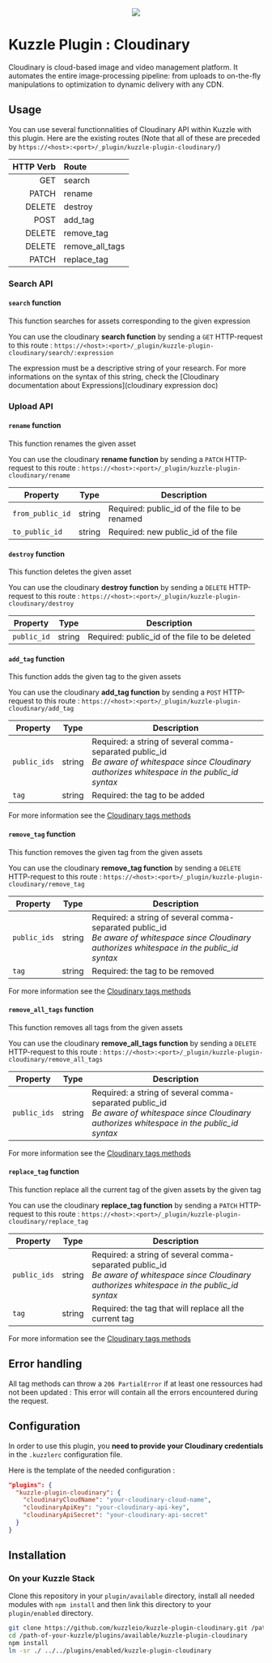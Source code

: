 <p align="center">
  <img src="https://user-images.githubusercontent.com/32480223/59445914-c0f5f700-8e00-11e9-8335-0b69d4728357.png"/>
</p>

# Kuzzle Plugin : Cloudinary

Cloudinary is cloud-based image and video management platform. It automates the entire image-processing pipeline: from uploads to on-the-fly manipulations to optimization to dynamic delivery with any CDN.

## Usage

You can use several functionnalities of Cloudinary API within Kuzzle with this plugin. 
Here are the existing routes (Note that all of these are preceded by `https://<host>:<port>/_plugin/kuzzle-plugin-cloudinary/`) 

| HTTP Verb |      Route      |
| --------: | :-------------- |
|    GET    |     search      |
|   PATCH   |     rename      |
|  DELETE   |     destroy     |
|   POST    |     add_tag     |
|  DELETE   |   remove_tag    |
|  DELETE   | remove_all_tags |
|   PATCH   |   replace_tag   |


### Search API

#### `search` function
This function searches for assets corresponding to the given expression

You can use the cloudinary **search function** by sending a `GET` HTTP-request to this route : `https://<host>:<port>/_plugin/kuzzle-plugin-cloudinary/search/:expression`

The expression must be a descriptive string of your research. For more informations on the syntax of this string, check the [Cloudinary documentation about Expressions](cloudinary expression doc)

### Upload API 

#### `rename` function 
This function renames the given asset

You can use the cloudinary **rename function** by sending a `PATCH` HTTP-request to this route : `https://<host>:<port>/_plugin/kuzzle-plugin-cloudinary/rename`

| Property         | Type   | Description                                   |
| ---------------- | ------ | --------------------------------------------- |
| `from_public_id` | string | Required: public_id of the file to be renamed |
| `to_public_id`   | string | Required: new public_id of the file           |

#### `destroy` function 
This function deletes the given asset

You can use the cloudinary **destroy function** by sending a `DELETE` HTTP-request to this route : `https://<host>:<port>/_plugin/kuzzle-plugin-cloudinary/destroy`

| Property         | Type   | Description                                   |
| ---------------- | ------ | --------------------------------------------- |
|`public_id`|string|Required: public_id of the file to be deleted|


#### `add_tag` function 
This function adds the given tag to the given assets

You can use the cloudinary **add_tag function** by sending a `POST` HTTP-request to this route : `https://<host>:<port>/_plugin/kuzzle-plugin-cloudinary/add_tag`

| Property         | Type   | Description                                   |
| ---------------- | ------ | --------------------------------------------- |
|`public_ids`|string|Required: a string of several comma-separated public_id <br>*Be aware of whitespace since Cloudinary authorizes whitespace in the public_id syntax*   |
|`tag`|string| Required: the tag to be added |

For more information see the [Cloudinary tags methods][cloudinary tags doc]

#### `remove_tag` function
This function removes the given tag from the given assets 

You can use the cloudinary **remove_tag function** by sending a `DELETE` HTTP-request to this route : `https://<host>:<port>/_plugin/kuzzle-plugin-cloudinary/remove_tag`

| Property         | Type   | Description                                   |
| ---------------- | ------ | --------------------------------------------- |
|`public_ids`|string|Required: a string of several comma-separated public_id <br>*Be aware of whitespace since Cloudinary authorizes whitespace in the public_id syntax*   |
|`tag`|string| Required: the tag to be removed |

For more information see the [Cloudinary tags methods][cloudinary tags doc]

#### `remove_all_tags` function 
This function removes all tags from the given assets

You can use the cloudinary **remove_all_tags function** by sending a `DELETE` HTTP-request to this route : `https://<host>:<port>/_plugin/kuzzle-plugin-cloudinary/remove_all_tags`

| Property         | Type   | Description                                   |
| ---------------- | ------ | --------------------------------------------- |
|`public_ids`|string|Required: a string of several comma-separated public_id <br>*Be aware of whitespace since Cloudinary authorizes whitespace in the public_id syntax*   |

For more information see the [Cloudinary tags methods][cloudinary tags doc]

#### `replace_tag` function 
This function replace all the current tag of the given assets by the given tag

You can use the cloudinary **replace_tag function** by sending a `PATCH` HTTP-request to this route : `https://<host>:<port>/_plugin/kuzzle-plugin-cloudinary/replace_tag`

| Property         | Type   | Description                                   |
| ---------------- | ------ | --------------------------------------------- |
|`public_ids`|string|Required: a string of several comma-separated public_id <br>*Be aware of whitespace since Cloudinary authorizes whitespace in the public_id syntax*   |
|`tag`|string| Required: the tag that will replace all the current tag|

For more information see the [Cloudinary tags methods][cloudinary tags doc]

## Error handling 

All tag methods can throw a `206 PartialError` if at least one ressources had not been updated : This error will contain all the errors encountered during the request. 

## Configuration 

In order to use this plugin, you **need to provide your Cloudinary credentials** in the `.kuzzlerc` configuration file. 

Here is the template of the needed configuration : 
```json 
"plugins": {
  "kuzzle-plugin-cloudinary": {
    "cloudinaryCloudName": "your-cloudinary-cloud-name",
    "cloudinaryApiKey": "your-cloudinary-api-key",
    "cloudinaryApiSecret": "your-cloudinary-api-secret"
  }
}
```

## Installation 

### On your Kuzzle Stack

Clone this repository in your `plugin/available` directory, install all needed modules with `npm install` and then link this directory to your `plugin/enabled` directory. 

```bash 
git clone https://github.com/kuzzleio/kuzzle-plugin-cloudinary.git /path-of-your-kuzzle/plugins/available 
cd /path-of-your-kuzzle/plugins/available/kuzzle-plugin-cloudinary
npm install 
ln -sr ./ ../../plugins/enabled/kuzzle-plugin-cloudinary 
```

[cloudinary tags doc]: https://cloudinary.com/documentation/image_upload_api_reference#tags_method
[cloudinary expression doc]: https://cloudinary.com/documentation/search_api#expressions